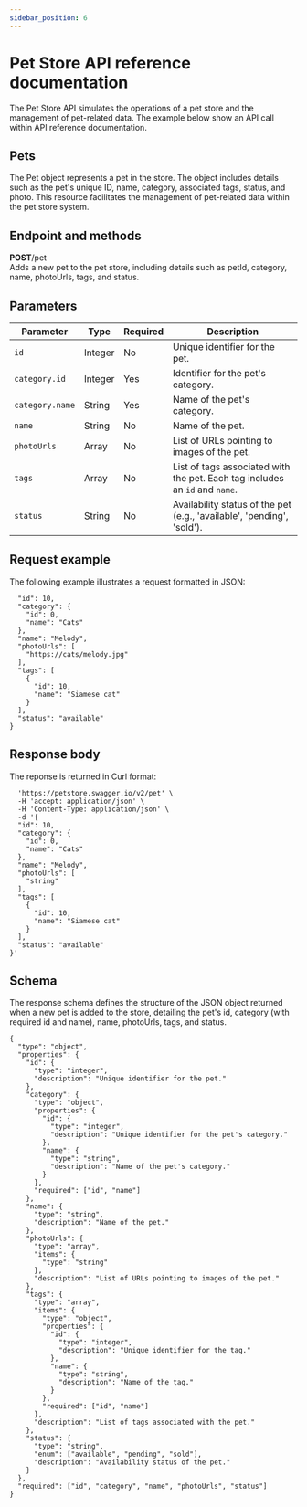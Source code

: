 ```yaml
---
sidebar_position: 6
---
```


# Pet Store API reference documentation

The Pet Store API simulates the operations of a pet store and the management of pet-related data. The example below show an API call within API reference documentation.
 ## Pets  
The Pet object represents a pet in the store. The object includes details such as the pet's unique ID, name, category, associated tags, status, and photo. This resource facilitates the management of pet-related data within the pet store system.

## Endpoint and methods
**POST**/pet  
Adds a new pet to the pet store, including details such as petId, category, name, photoUrls, tags, and status.

## Parameters  


| Parameter           | Type    | Required | Description                                                                                   |
|---------------------|---------|----------|-----------------------------------------------------------------------------------------------|
| `id`                | Integer | No       | Unique identifier for the pet.                                                                  |
| `category.id`       | Integer | Yes      | Identifier for the pet's category.                                                             |
| `category.name`     | String  | Yes      | Name of the pet's category.                                                                   |
| `name`              | String  | No       | Name of the pet.                                                                               |
| `photoUrls`         | Array   | No       | List of URLs pointing to images of the pet.                                                    |
| `tags`              | Array   | No       | List of tags associated with the pet. Each tag includes an `id` and `name`.                   |
| `status`            | String  | No       | Availability status of the pet (e.g., 'available', 'pending', 'sold').                       |


## Request example  
The following example illustrates a request formatted in JSON:
```{
  "id": 10,
  "category": {
    "id": 0,
    "name": "Cats"
  },
  "name": "Melody",
  "photoUrls": [
    "https://cats/melody.jpg"
  ],
  "tags": [
    {
      "id": 10,
      "name": "Siamese cat"
    }
  ],
  "status": "available"
}
```
  
## Response body 
The reponse is returned in Curl format: 
```curl -X 'POST' \
  'https://petstore.swagger.io/v2/pet' \
  -H 'accept: application/json' \
  -H 'Content-Type: application/json' \
  -d '{
  "id": 10,
  "category": {
    "id": 0,
    "name": "Cats"
  },
  "name": "Melody",
  "photoUrls": [
    "string"
  ],
  "tags": [
    {
      "id": 10,
      "name": "Siamese cat"
    }
  ],
  "status": "available"
}'
```

## Schema
The response schema defines the structure of the JSON object returned when a new pet is added to the store, detailing the pet's id, category (with required id and name), name, photoUrls, tags, and status.
```
{
  "type": "object",
  "properties": {
    "id": {
      "type": "integer",
      "description": "Unique identifier for the pet."
    },
    "category": {
      "type": "object",
      "properties": {
        "id": {
          "type": "integer",
          "description": "Unique identifier for the pet's category."
        },
        "name": {
          "type": "string",
          "description": "Name of the pet's category."
        }
      },
      "required": ["id", "name"]
    },
    "name": {
      "type": "string",
      "description": "Name of the pet."
    },
    "photoUrls": {
      "type": "array",
      "items": {
        "type": "string"
      },
      "description": "List of URLs pointing to images of the pet."
    },
    "tags": {
      "type": "array",
      "items": {
        "type": "object",
        "properties": {
          "id": {
            "type": "integer",
            "description": "Unique identifier for the tag."
          },
          "name": {
            "type": "string",
            "description": "Name of the tag."
          }
        },
        "required": ["id", "name"]
      },
      "description": "List of tags associated with the pet."
    },
    "status": {
      "type": "string",
      "enum": ["available", "pending", "sold"],
      "description": "Availability status of the pet."
    }
  },
  "required": ["id", "category", "name", "photoUrls", "status"]
}
```